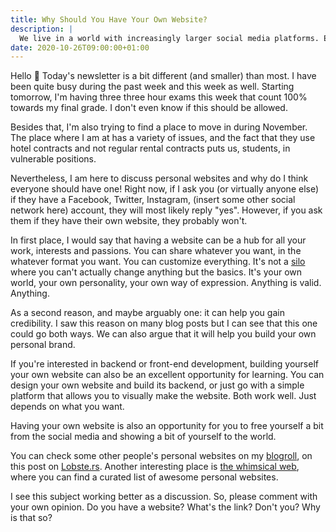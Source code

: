 ```yaml
---
title: Why Should You Have Your Own Website?
description: |
  We live in a world with increasingly larger social media platforms. Everyone's profile looks the same, barely distinguishable. Why not have a website?
date: 2020-10-26T09:00:00+01:00
---
```


Hello 👋 Today's newsletter is a bit different (and smaller) than most. I have been quite busy during the past week and this week as well. Starting tomorrow, I'm having three three hour exams this week that count 100% towards my final grade. I don't even know if this should be allowed.

<!--more-->

Besides that, I'm also trying to find a place to move in during November. The place where I am at has a variety of issues, and the fact that they use hotel contracts and not regular rental contracts puts us, students, in vulnerable positions.

Nevertheless, I am here to discuss personal websites and why do I think everyone should have one! Right now, if I ask you (or virtually anyone else) if they have a Facebook, Twitter, Instagram, (insert some other social network here) account, they will most likely reply "yes". However, if you ask them if they have their own website, they probably won't.

In first place, I would say that having a website can be a hub for all your work, interests and passions. You can share whatever you want, in the whatever format you want. You can customize everything. It's not a [silo](https://indieweb.org/silo) where you can't actually change anything but the basics. It's your own world, your own personality, your own way of expression. Anything is valid. Anything.

As a second reason, and maybe arguably one: it can help you gain credibility. I saw this reason on many blog posts but I can see that this one could go both ways. We can also argue that it will help you build your own personal brand.

If you're interested in backend or front-end development, building yourself your own website can also be an excellent opportunity for learning. You can design your own website and build its backend, or just go with a simple platform that allows you to visually make the website. Both work well. Just depends on what you want.

Having your own website is also an opportunity for you to free yourself a bit from the social media and showing a bit of yourself to the world.

You can check some other people's personal websites on my [blogroll](/blogroll), on this post on [Lobste.rs](https://lobste.rs/s/h9xgpv/rate_my_homepage). Another interesting place is [the whimsical web](https://whimsical.club/), where you can find a curated list of awesome personal websites.

I see this subject working better as a discussion. So, please comment with your own opinion. Do you have a website? What's the link? Don't you? Why is that so?

